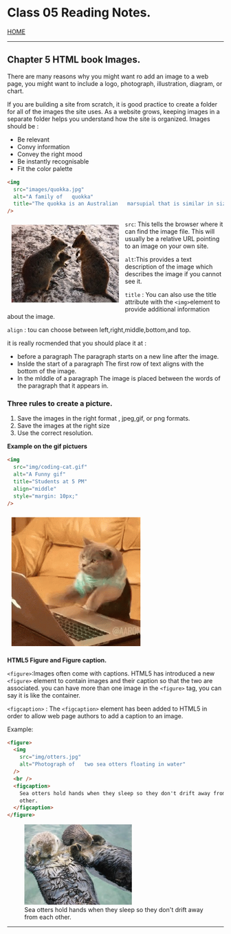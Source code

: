 # Class 05 Reading Notes.

[HOME](https://sayefdeen.github.io/reading-notes201/)

---

## Chapter 5 HTML book Images.

There are many reasons why you might want ro add an image to a web page, you might want to include a logo, photograph, illustration, diagram, or chart.

If you are building a site from scratch, it is good practice to create a folder for all of the images the site uses. As a website grows, keeping images in a separate folder helps you understand how the site is organized. Images should be :

- Be relevant
- Convy information
- Convey the right mood
- Be instantly recognisable
- Fit the color palette

```html
<img
  src="images/quokka.jpg"
  alt="A family of   quokka"
  title="The quokka is an Australian   marsupial that is similar in size to the   domestic cat."
/>
```

<img src="img/quokka.jpg" alt="A family of   quokka" title="The quokka is an Australian   marsupial that is similar in size to the   domestic cat." align="left" style="margin: 10px;"/>

`src`: This tells the browser where
it can find the image file. This will usually be a relative URL pointing to an image on your own site.

`alt`:This provides a text description of the image which describes the image if you cannot see it.

`title` : You can also use the title attribute with the `<img>`element to provide additional information about the image.

`align` : tou can choose between left,right,middle,bottom,and top.

it is really rocmended that you should place it at :

- before a paragraph The paragraph starts on a new line after the image.
- InsIde the start of a paragraph
  The first row of text aligns with the bottom of the image.
- In the mIddle of a paragraph
  The image is placed between the words of the paragraph that it appears in.

### Three rules to create a picture.

1.  Save the images in the right format , jpeg,gif, or png formats.
2.  Save the images at the right size
3.  Use the correct resolution.

**Example on the gif pictuers**

```html
<img
  src="img/coding-cat.gif"
  alt="A Funny gif"
  title="Students at 5 PM"
  align="middle"
  style="margin: 10px;"
/>
```

<img src="img/coding-cat.gif" alt="A Funny gif" title="Students at 5 PM" align="middle" style="margin: 10px;"/>

**HTML5 Figure and Figure caption.**

`<figure>`:Images often come with captions. HTML5 has introduced a new `<figure>` element to contain images and their caption so that the two are associated. you can have more than one image in the `<figure>` tag, you can say it is like the container.

`<figcaption>` : The `<figcaption>` element has been added to HTML5 in order to allow web page authors to add a caption to an image.

Example:

```html
<figure>
  <img
    src="img/otters.jpg"
    alt="Photograph of   two sea otters floating in water"
  />
  <br />
  <figcaption>
    Sea otters hold hands when they sleep so they don't drift away from each
    other.
  </figcaption>
</figure>
```

<figure>
  <img
    src="img/otters.jpg"
    alt="Photograph of   two sea otters floating in water"
  />
  <br />
  <figcaption>
    Sea otters hold hands when they sleep so they don't drift away from each
    other.
  </figcaption>
</figure>

---

